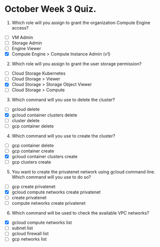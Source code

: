 # October Week 3 Quiz.


1. Which role will you assign to grant the organization Compute Engine access?

- [ ] VM Admin
- [ ] Storage Admin
- [ ] Engine Viewer
- [x] Compute Engine > Compute Instance Admin (v1)

2. Which role will you assign to grant the user storage permission?

- [ ] Cloud Storage Kubernetes
- [ ] Cloud Storage > Viewer
- [x] Cloud Storage > Storage Object Viewer
- [ ] Cloud Storage > Compute

3. Which command will you use to delete the cluster?

- [ ] gcloud delete
- [x] gcloud container clusters delete
- [ ] cluster delete
- [ ] gcp container delete

4. Which command will you use to create the cluster?

- [ ] gcp container delete
- [ ] gcp container create
- [x] gcloud container clusters create
- [ ] gcp clusters create

5. You want to create the privatenet network using gcloud command line. Which command will you use to do so?

- [ ] gcp create privatenet
- [x] gcloud compute networks create privatenet
- [ ] create privatenet
- [ ] compute networks create privatenet

6. Which command will be used to check the available VPC networks?

- [x] gcloud compute networks list
- [ ] subnet list
- [ ] gcloud firewall list
- [ ] gcp networks list